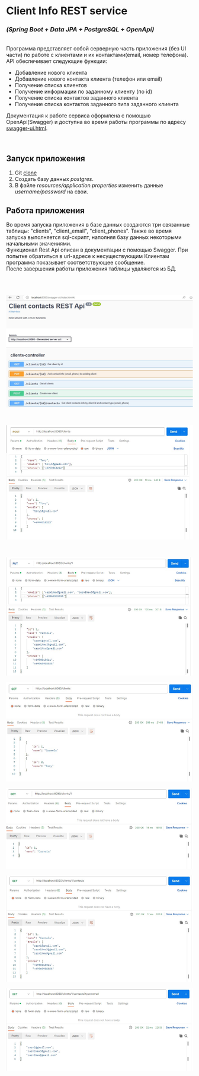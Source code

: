 # Client Info REST service
### *(Spring Boot + Data JPA + PostgreSQL + OpenApi)*

<br/>
Программа представляет собой серверную часть приложения (без UI части) по работе с клиентами и их контактами(email, номер телефона).
API обеспечивает следующие функции:

  * Добавление нового клиента
 * Добавление нового контакта клиента (телефон или email)
 * Получение списка клиентов
 * Получение информации по заданному клиенту (по id)
 * Получение списка контактов заданного клиента
 * Получение списка контактов заданного типа заданного клиента


Документация к работе сервиса оформлена с помощью OpenApi(Swagger) и доступна во время работы программы по адресу 
[swagger-ui.html](http://localhost:8080/swagger-ui.html/).
<br/>

<br/>


## Запуск приложения
1. Git [clone](https://github.com/Laboulaye/clients-info.git)
2. Создать базу данных *postgres*.
3. В файле *resources/application.properties* изменить данные *username/password* на свои.

## Работа приложения
Во время запуска приложения в базе данных создаются три связанные таблицы: "clients", "client_email", "client_phones". Также во время запуска выполняется sql-скрипт, наполняя базу данных некоторыми начальными значениями.<br/>
Функционал Rest Api описан в документации с помощью Swagger. При попытке обратиться в url-адресе к несуществующим Клиентам программа показывает соответствующее сообщение.<br/>
После завершения работы приложения таблицы удаляются из БД.

<br/>
<br/>

![image1](ClientsInfo/src/main/resources/static/7.jpg)

<br/>

![image2](ClientsInfo/src/main/resources/static/1.jpg)

<br/>

![image3](ClientsInfo/src/main/resources/static/2.jpg)
<br/>

![image4](ClientsInfo/src/main/resources/static/3.jpg)
<br/>

![image5](ClientsInfo/src/main/resources/static/4.jpg)
<br/>

![image6](ClientsInfo/src/main/resources/static/5.jpg)
<br/>

![image7](ClientsInfo/src/main/resources/static/6.jpg)
